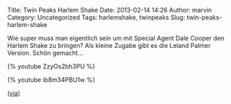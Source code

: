 Title: Twin Peaks Harlem Shake
Date: 2013-02-14 14:26
Author: marvin
Category: Uncategorized
Tags: harlemshake, twinpeaks
Slug: twin-peaks-harlem-shake

Wie super muss man eigentlich sein um mit Special Agent Dale Cooper den
Harlem Shake zu bringen? Als kleine Zugabe gibt es die Leland Palmer
Version. Schön gemacht...

{% youtube ZzyOs2bh3PU %}

{% youtube ib8m34PBU1w %}

([via](http://welcometotwinpeaks.com/inspiration/twin-peaks-harlem-shake/))

